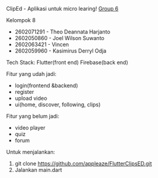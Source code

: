 
ClipEd - Aplikasi untuk micro learing!
[Group 6](https://github.com/appleaze/FlutterClipsED/assets/151055240/bd16aa8f-417d-423c-a796-5e1231ce647f)

Kelompok 8
- 2602071291 - Theo Deannata Harjanto
- 2602050860 - Joel Wilson Suwanto
- 2602063421 - Vincen
- 2602059960 - Kasimirus Derryl Odja

  
Tech Stack:
Flutter(front end)
Firebase(back end)

Fitur yang udah jadi:
 - login(frontend &backend)
 - register
 - upload video
 - ui(home, discover, following, clips)

Fitur yang belum jadi:
- video player
- quiz
- forum


Untuk menjalankan:
1. git clone https://github.com/appleaze/FlutterClipsED.git
2. Jalankan main.dart





